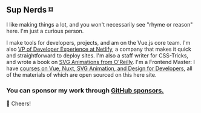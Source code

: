 ## Sup Nerds ⌑

I like making things a lot, and you won't necessarily see "rhyme or reason" here. I'm just a curious person. 

I make tools for developers, projects, and am on the Vue.js core team. I'm also [VP of Developer Experience at Netlify](https://www.netlify.com/?utm_source=github&utm_medium=readme-sd&utm_campaign=devex), a company that makes it quick and straightforward to deploy sites. I'm also a staff writer for CSS-Tricks, and wrote a book on [SVG Animations from O'Reilly](https://www.amazon.com/SVG-Animations-Implementations-Responsive-Animation/dp/1491939702). I'm a Frontend Master: I have [courses on Vue, Nuxt, SVG Animation, and Design for Developers](https://frontendmasters.com/teachers/sarah-drasner/), all of the materials of which are open sourced on this here site.

### You can sponsor my work through [GitHub sponsors.](https://github.com/sponsors/sdras)

🥂 Cheers!
